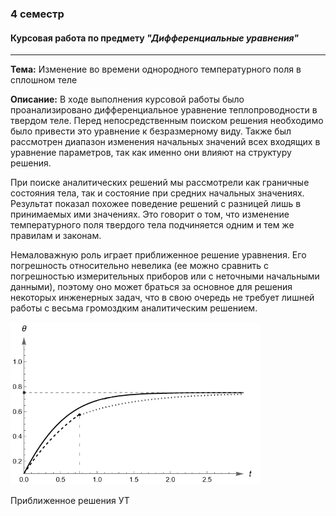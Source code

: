 ### 4 семестр

#### Курсовая работа по предмету ***"Дифференциальные уравнения"***

---

**Тема:** Изменение во времени однородного
температурного поля в сплошном теле

**Описание:** В ходе выполнения курсовой работы было проанализировано дифференциальное уравнение теплопроводности в твердом теле. Перед непосредственным поиском решения
необходимо было привести это уравнение к безразмерному виду. Также был рассмотрен
диапазон изменения начальных значений всех входящих в уравнение параметров, так
как именно они влияют на структуру решения.


При поиске аналитических решений мы рассмотрели как граничные состояния
тела, так и состояние при средних начальных значениях. Результат показал похожее
поведение решений с разницей лишь в принимаемых ими значениях. Это говорит о
том, что изменение температурного поля твердого тела подчиняется одним и тем же
правилам и законам.


Немаловажную роль играет приближенное решение уравнения. Его погрешность
относительно невелика (ее можно сравнить с погрешностью измерительных приборов
или с неточными начальными данными), поэтому оно может браться за основное для
решения некоторых инженерных задач, что в свою очередь не требует лишней работы
с весьма громоздким аналитическим решением.

<img src= https://github.com/ppvartm/kurs_4_sem/blob/main/documents/numericial%20sol.png  width="400" height="260"> <figcaption>Приближенное решения УТ</figcaption>
